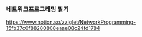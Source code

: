 <h3>네트워크프로그래밍 필기</h3>

https://www.notion.so/zziglet/NetworkProgramming-15fb37c0f88280808eaae08c24fd1784
